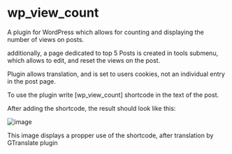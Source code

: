 # wp_view_count
A plugin for WordPress which allows for counting and displaying the number of views on posts.

additionally, a page dedicated to top 5 Posts is created in tools submenu, which allows to edit, and reset the views on the post. 

Plugin allows translation, and is set to users cookies, not an individual entry in the post page.

To use the plugin write [wp_view_count] shortcode in the text of the post.


After adding the shortcode, the result should look like this:

![image](https://github.com/user-attachments/assets/45b02c72-85c1-483c-8e9f-71ffe2226d8f)

This image displays a propper use of the shortcode, after translation by GTranslate plugin
